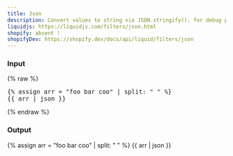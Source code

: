 ```yaml
---
title: Json
description: Convert values to string via JSON.stringify(), for debug purpose.
liquidjs: https://liquidjs.com/filters/json.html
shopify: absent !
shopifyDev: https://shopify.dev/docs/api/liquid/filters/json
---
```

### Input
{% raw %}
<pre>
{% assign arr = "foo bar coo" | split: " " %}
{{ arr | json }}
</pre>
{% endraw %}

### Output
{% assign arr = "foo bar coo" | split: " " %}
{{ arr | json }}